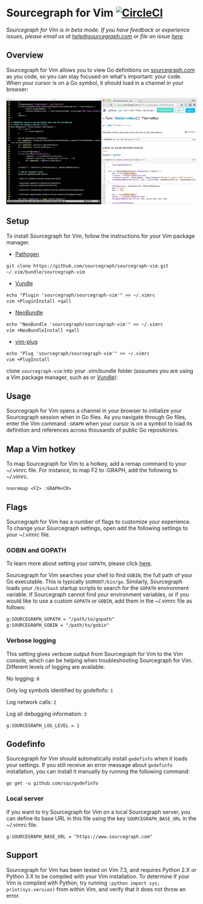 # Sourcegraph for Vim [![CircleCI](https://circleci.com/gh/sourcegraph/sourcegraph-sublime.svg?style=svg)](https://circleci.com/gh/sourcegraph/sourcegraph-sublime)

*Sourcegraph for Vim is in beta mode. If you have feedback or experience issues, please email us at help@sourcegraph.com or file an issue [here](https://github.com/sourcegraph/sourcegraph-vim/issues).*

## Overview

Sourcegraph for Vim allows you to view Go definitions on [sourcegraph.com](http://www.sourcegraph.com) as you code, so you can stay focused on what's important: your code. When your cursor is on a Go symbol, it should load in a channel in your browser:

![Sourcegraph for Vim](images/setup.jpg)

## Setup

To install Sourcegraph for Vim, follow the instructions for your Vim package manager.

* [Pathogen](https://github.com/tpope/vim-pathogen)
```shell
git clone https://github.com/sourcegraph/sourcegraph-vim.git ~/.vim/bundle/sourcegraph-vim
```

* [Vundle](https://github.com/tpope/vim-pathogen)
```shell
echo "Plugin 'sourcegraph/sourcegraph-vim'" >> ~/.vimrc
vim +PluginInstall +qall
```

* [NeoBundle](https://github.com/Shougo/neobundle.vim)
```shell
echo "NeoBundle 'sourcegraph/sourcegraph-vim'" >> ~/.vimrc
vim +NeoBundleInstall +qall
```

* [vim-plug](https://github.com/junegunn/vim-plug)
```shell
echo "Plug 'sourcegraph/sourcegraph-vim'" >> ~/.vimrc
vim +PlugInstall
```


 clone `sourcegraph-vim` into your .vim/bundle folder (assumes you are using a Vim package manager, such as  or [Vundle](https://github.com/VundleVim/Vundle.vim)):



## Usage

Sourcegraph for Vim opens a channel in your browser to initialize your Sourcegraph session when in Go files. As you navigate through Go files, enter the Vim command ```:GRAPH``` when your cursor is on a symbol to load its definition and references across thousands of public Go repositories.

## Map a Vim hotkey

To map Sourcegraph for Vim to a hotkey, add a remap command to your ~/.vimrc file. For instance, to map F2 to :GRAPH, add the following to ~/.vimrc.
```
nnoremap <F2> :GRAPH<CR>
```

## Flags

Sourcegraph for Vim has a number of flags to customize your experience. To change your Sourcegraph settings, open add the following settings to your ~/.vimrc file.

### GOBIN and GOPATH

To learn more about setting your `GOPATH`, please click [here](https://golang.org/doc/code.html#GOPATH).

Sourcegraph for Vim searches your shell to find `GOBIN`, the full path of your Go executable. This is typically `$GOROOT/bin/go`. Similarly, Sourcegraph loads your `/bin/bash` startup scripts to search for the `GOPATH` environment variable. If Sourcegraph cannot find your environment variables, or if you would like to use a custom `GOPATH` or `GOBIN`, add them in the ~/.vimrc file as follows:

```
g:SOURCEGRAPH_GOPATH = "/path/to/gopath"
g:SOURCEGRAPH_GOBIN = "/path/to/gobin"
```

### Verbose logging

This setting gives verbose output from Sourcegraph for Vim to the Vim console, which can be helping when troubleshooting Sourcegraph for Vim. Different levels of logging are available:

No logging: `0`

Only log symbols identified by godefinfo: `1`

Log network calls: `2`

Log all debugging information: `3`

```
g:SOURCEGRAPH_LOG_LEVEL = 1
```

## Godefinfo

Sourcegraph for Vim should automatically install `godefinfo` when it loads your settings. If you still receive an error message about `godefinfo` installation, you can install it manually by running the following command:

```shell
go get -u github.com/sqs/godefinfo
```

### Local server

If you want to try Sourcegraph for Vim on a local Sourcegraph server, you can define its base URL in this file using the key `SOURCEGRAPH_BASE_URL` in the ~/.vimrc file.

```
g:SOURCEGRAPH_BASE_URL = "https://www.sourcegraph.com"
```

## Support

Sourcegraph for Vim has been tested on Vim 7.3, and requires Python 2.X or Python 3.X to be compiled with your Vim installation. To determine if your Vim is compiled with Python, try running ```:python import sys; print(sys.version)``` from within Vim, and verify that it does not throw an error.
